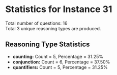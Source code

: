 # Statistics for Instance 31<br/>
Total number of questions: 16<br/>
Total 3 unique reasoning types are produced.<br/>
## Reasoning Type Statistics<br/>
- **counting:** Count = 5, Percentage = 31.25%<br/>
- **conjunction:** Count = 6, Percentage = 37.50%<br/>
- **quantifiers:** Count = 5, Percentage = 31.25%<br/>
